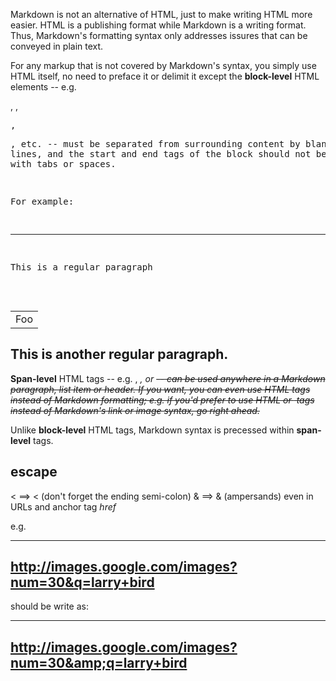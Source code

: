 Markdown is not an alternative of HTML, just to make writing HTML more 
easier. HTML is a publishing format while Markdown is a writing format.
Thus, Markdown's formatting syntax only addresses issures that can be 
conveyed in plain text.

For any markup that is not covered by Markdown's syntax, you simply use
HTML itself, no need to preface it or delimit it except the 
**block-level** HTML elements -- e.g. <div>, <table>, <pre>, <p>, etc. -- 
must be separated from surrounding content by blank lines, and the start 
and end tags of the block should not be indented with tabs or spaces.

For example:

-------------------------------------------------------
This is a regular paragraph

<table>
    <tr>
	<td> Foo </td>
    </tr>
</table>

This is another regular paragraph.
-------------------------------------------------------

**Span-level** HTML tags -- e.g. <span>, <cite>, or <del> -- can be used
anywhere in a Markdown paragraph, list item or header. If you want, 
you can even use HTML tags instead of Markdown formatting; e.g. if you'd
prefer to use HTML <a> or <img> tags instead of Markdown's link or image
syntax, go right ahead.

Unlike **block-level** HTML tags, Markdown syntax is precessed within
**span-level** tags.

## escape 
<   ==> &lt;	(don't forget the ending semi-colon)
&   ==> &amp;	(ampersands)
even in URLs and anchor tag *href*

e.g.

-------------------------------------------------------
http://images.google.com/images?num=30&q=larry+bird
-------------------------------------------------------

should be write as:

-------------------------------------------------------
http://images.google.com/images?num=30&amp;q=larry+bird
-------------------------------------------------------
